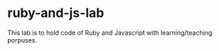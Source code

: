 # ruby-and-js-lab

This lab is to hold code of Ruby and Javascript with learning/teaching
porpuses.
